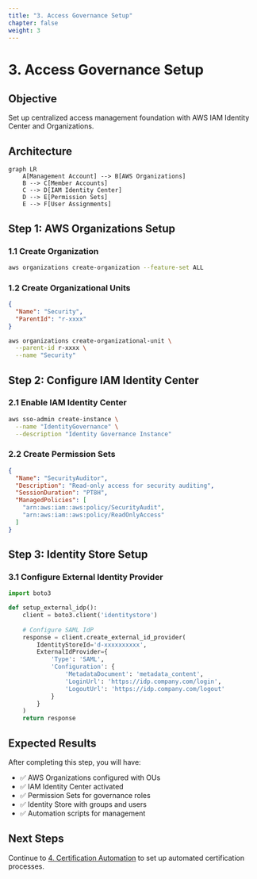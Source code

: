 ```yaml
---
title: "3. Access Governance Setup"
chapter: false
weight: 3
---
```


# 3. Access Governance Setup

## Objective

Set up centralized access management foundation with AWS IAM Identity Center and Organizations.

## Architecture

```mermaid
graph LR
    A[Management Account] --> B[AWS Organizations]
    B --> C[Member Accounts]
    C --> D[IAM Identity Center]
    D --> E[Permission Sets]
    E --> F[User Assignments]
```

## Step 1: AWS Organizations Setup

### 1.1 Create Organization

```bash
aws organizations create-organization --feature-set ALL
```

### 1.2 Create Organizational Units

```json
{
  "Name": "Security",
  "ParentId": "r-xxxx"
}
```

```bash
aws organizations create-organizational-unit \
  --parent-id r-xxxx \
  --name "Security"
```

## Step 2: Configure IAM Identity Center

### 2.1 Enable IAM Identity Center

```bash
aws sso-admin create-instance \
  --name "IdentityGovernance" \
  --description "Identity Governance Instance"
```

### 2.2 Create Permission Sets

```json
{
  "Name": "SecurityAuditor",
  "Description": "Read-only access for security auditing",
  "SessionDuration": "PT8H",
  "ManagedPolicies": [
    "arn:aws:iam::aws:policy/SecurityAudit",
    "arn:aws:iam::aws:policy/ReadOnlyAccess"
  ]
}
```

## Step 3: Identity Store Setup

### 3.1 Configure External Identity Provider

```python
import boto3

def setup_external_idp():
    client = boto3.client('identitystore')
    
    # Configure SAML IdP
    response = client.create_external_id_provider(
        IdentityStoreId='d-xxxxxxxxxx',
        ExternalIdProvider={
            'Type': 'SAML',
            'Configuration': {
                'MetadataDocument': 'metadata_content',
                'LoginUrl': 'https://idp.company.com/login',
                'LogoutUrl': 'https://idp.company.com/logout'
            }
        }
    )
    return response
```

## Expected Results

After completing this step, you will have:

- ✅ AWS Organizations configured with OUs
- ✅ IAM Identity Center activated
- ✅ Permission Sets for governance roles
- ✅ Identity Store with groups and users
- ✅ Automation scripts for management

## Next Steps

Continue to [4. Certification Automation](../4-tu-dong-hoa-certification) to set up automated certification processes.